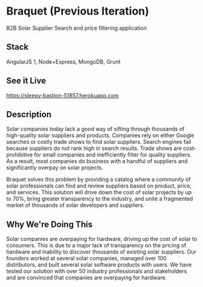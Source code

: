 # Braquet (Previous Iteration) 
B2B Solar Supplier Search and price filtering application

## Stack
AngularJS 1, Node+Express, MongoDB, Grunt

## See it Live
https://sleepy-bastion-51857.herokuapp.com

## Description

Solar companies today lack a good way of sifting through thousands of high-quality solar suppliers and products. Companies rely on either Google searches or costly trade shows to find solar suppliers. Search engines fail because suppliers do not rank high in search results. Trade shows are cost-prohibitive for small companies and inefficiently filter for quality suppliers. As a result, most companies do business with a handful of suppliers and significantly overpay on solar projects.

Braquet solves this problem by providing a catalog where a community of solar professionals can find and review suppliers based on product, price, and services. This solution will drive down the cost of solar projects by up to 70%, bring greater transparency to the industry, and unite a fragmented market of thousands of solar developers and suppliers.

## Why We're Doing This

Solar companies are overpaying for hardware, driving up the cost of solar to consumers. This is due to a major lack of transparency on the pricing of hardware and inability to discover thousands of existing solar suppliers. Our founders worked at several solar companies, managed over 100 distributors, and built several solar software products with users. We have tested our solution with over 50 industry professionals and stakeholders and are convinced that companies are overpaying for hardware.
